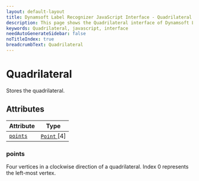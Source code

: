 ```yaml
---
layout: default-layout
title: Dynamsoft Label Recognizer JavaScript Interface - Quadrilateral
description: This page shows the Quadrilateral interface of Dynamsoft Label Recognizer for JavaScript.
keywords: Quadrilateral, javascript, interface
needAutoGenerateSidebar: false
noTitleIndex: true
breadcrumbText: Quadrilateral
---
```


# Quadrilateral

Stores the quadrilateral.  

## Attributes

| Attribute | Type |
|---------- | ---- |
| [ `points` ](#points) | [ `Point` ](point.md)[4] |

### points

Four vertices in a clockwise direction of a quadrilateral. Index 0 represents the left-most vertex. 
